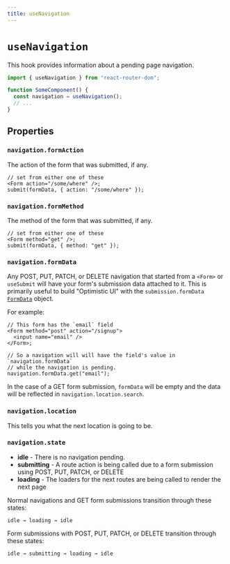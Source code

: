 ```yaml
---
title: useNavigation
---
```


# `useNavigation`

This hook provides information about a pending page navigation.

```js
import { useNavigation } from "react-router-dom";

function SomeComponent() {
  const navigation = useNavigation();
  // ...
}
```

## Properties

### `navigation.formAction`

The action of the form that was submitted, if any.

```tsx
// set from either one of these
<Form action="/some/where" />;
submit(formData, { action: "/some/where" });
```

### `navigation.formMethod`

The method of the form that was submitted, if any.

```tsx
// set from either one of these
<Form method="get" />;
submit(formData, { method: "get" });
```

### `navigation.formData`

Any POST, PUT, PATCH, or DELETE navigation that started from a `<Form>` or `useSubmit` will have your form's submission data attached to it. This is primarily useful to build "Optimistic UI" with the `submission.formData` [`FormData`][form-data] object.

For example:

```tsx
// This form has the `email` field
<Form method="post" action="/signup">
  <input name="email" />
</Form>;

// So a navigation will will have the field's value in `navigation.formData`
// while the navigation is pending.
navigation.formData.get("email");
```

In the case of a GET form submission, `formData` will be empty and the data will be reflected in `navigation.location.search`.

### `navigation.location`

This tells you what the next location is going to be.

### `navigation.state`

- **idle** - There is no navigation pending.
- **submitting** - A route action is being called due to a form submission using POST, PUT, PATCH, or DELETE
- **loading** - The loaders for the next routes are being called to render the next page

Normal navigations and GET form submissions transition through these states:

```
idle → loading → idle
```

Form submissions with POST, PUT, PATCH, or DELETE transition through these states:

```
idle → submitting → loading → idle
```

[form-data]: https://developer.mozilla.org/en-US/docs/Web/API/FormData
